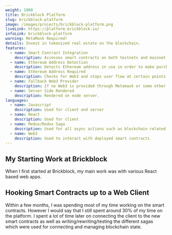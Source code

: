 ```yaml
---
weight: 1800
title: Brickblock Platform
slug: brickblock-platform
image: /images/projects/brickblock-platform.png
liveLink: https://platform.brickblock.io/
infoLink: brickblock-platform
warning: MetaMask Required!
details: Invest in tokenized real estate on the blockchain.
features: 
  - name: Smart Contract Integration
    description: Accesses smart contracts on both testnets and mainnet using a contract built to handle tokenized real-estate purchases.
  - name: Ethereum Address Detection
    description: Detects Ethereum address in use in order to make purchases and get balances.
  - name: Ethereum Address Required
    description: Checks for Web3 and stops user flow at certain points if no account is present.
  - name: Fallback Web3 Provider
    description: If no Web3 is provided through Metamask or some other provider, Infura.io is used to view data.
  - name: Server Side Rendered
    description: Rendered on node server.
languages:
  - name: Javascript
    description: Used for client and server
  - name: React
    description: Used for client
  - name: Redux/Redux Saga
    description: Used for all async actions such as blockchain related functionality
  - name: Web3
    description: Used to interact with deployed smart contracts
---
```


## My Starting Work at Brickblock
When I first started at Brickblock, my main work was with various React based web apps.

## Hooking Smart Contracts up to a Web Client
Within a few months, I was spending most of my time working on the smart contracts. However I would say that I still spent around 30% of my time on the platform. I spent a lot of time later on connecting the client to the new smart contracts as well as writing/rewriting/testing the different sagas which were used for connecting and managing blockchain state.